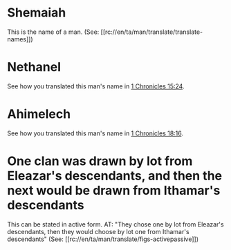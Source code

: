 # Shemaiah

This is the name of a man. (See: [[rc://en/ta/man/translate/translate-names]])

# Nethanel

See how you translated this man's name in [1 Chronicles 15:24](../15/22.md).

# Ahimelech

See how you translated this man's name in [1 Chronicles 18:16](../18/14.md).

# One clan was drawn by lot from Eleazar's descendants, and then the next would be drawn from Ithamar's descendants

This can be stated in active form. AT: "They chose one by lot from Eleazar's descendants, then they would choose by lot one from Ithamar's descendants" (See: [[rc://en/ta/man/translate/figs-activepassive]])

